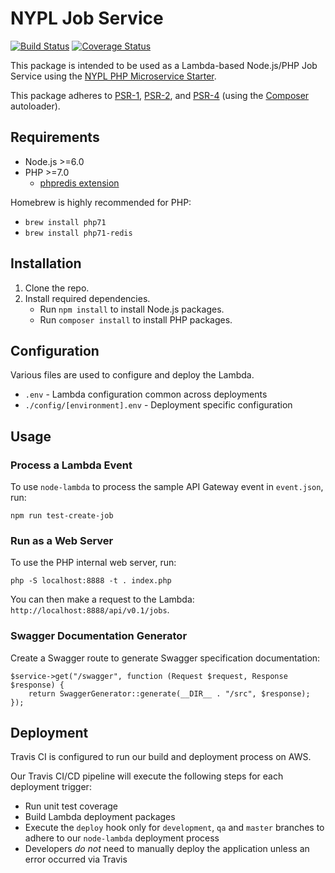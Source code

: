 # NYPL Job Service

[![Build Status](https://travis-ci.org/NYPL/job-service.svg?branch=master)](https://travis-ci.org/NYPL/job-service)
[![Coverage Status](https://coveralls.io/repos/github/NYPL/job-service/badge.svg?branch=master)](https://coveralls.io/github/NYPL/job-service?branch=master)

This package is intended to be used as a Lambda-based Node.js/PHP Job Service using the 
[NYPL PHP Microservice Starter](https://github.com/NYPL/php-microservice-starter).

This package adheres to [PSR-1](http://www.php-fig.org/psr/psr-1/), 
[PSR-2](http://www.php-fig.org/psr/psr-2/), and [PSR-4](http://www.php-fig.org/psr/psr-4/) 
(using the [Composer](https://getcomposer.org/) autoloader).

## Requirements

* Node.js >=6.0
* PHP >=7.0 
  * [phpredis extension](https://github.com/phpredis/phpredis/#readme)

Homebrew is highly recommended for PHP:
  * `brew install php71`
  * `brew install php71-redis`
  
## Installation

1. Clone the repo.
2. Install required dependencies.
   * Run `npm install` to install Node.js packages.
   * Run `composer install` to install PHP packages.

## Configuration

Various files are used to configure and deploy the Lambda.

 * `.env` - Lambda configuration common across deployments
 * `./config/[environment].env` - Deployment specific configuration

## Usage

### Process a Lambda Event

To use `node-lambda` to process the sample API Gateway event in `event.json`, run:

~~~~
npm run test-create-job
~~~~

### Run as a Web Server

To use the PHP internal web server, run:

~~~~
php -S localhost:8888 -t . index.php
~~~~

You can then make a request to the Lambda: `http://localhost:8888/api/v0.1/jobs`.

### Swagger Documentation Generator

Create a Swagger route to generate Swagger specification documentation:

~~~~
$service->get("/swagger", function (Request $request, Response $response) {
    return SwaggerGenerator::generate(__DIR__ . "/src", $response);
});
~~~~

## Deployment

Travis CI is configured to run our build and deployment process on AWS.

Our Travis CI/CD pipeline will execute the following steps for each deployment trigger:

* Run unit test coverage
* Build Lambda deployment packages
* Execute the `deploy` hook only for `development`, `qa` and `master` branches to adhere to our `node-lambda` deployment process
* Developers _do not_ need to manually deploy the application unless an error occurred via Travis
